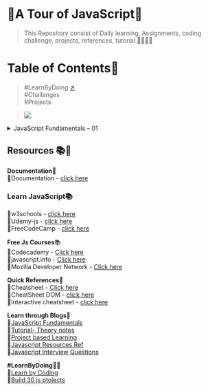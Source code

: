 # 🔰A Tour of JavaScript💛
> This Repository consist of Daily learning, Assignments, coding challenge, projects, references, tutorial.👩‍💻👨‍💻


# Table of Contents📑

> #LearnByDoing [↗](https://github.com/Aj7t/A-Tour-of-JavaScript/tree/main/LearnByDoing)<br>
> #Challanges   <br>
> #Projects <br>
    

> ![](https://pbs.twimg.com/media/EgfzxC-U8AES98L?format=jpg&name=large)

<details>
<summary>JavaScript Fundamentals – 01</summary>
<br><br>
<pre>

1.Values and Variables... 
2.Data Types ... 
3.let, const and var ... 
4.Basic Operators ... 
5.Strings and Template Literals... 
6.Taking Decisions: if / else Statements...
7.Type Conversion and Coercion...  
8.Equality Operators: == vs. ===...
9.Logical Operators ... 
10.The switch Statement ... 
11.The Conditional (Ternary) Operator...
</pre>
</details>




## Resources 📚🧾


**Documentation**📑<br>
📔Documentation - [click here](http://introjs.com/docs)<br>

### Learn JavaScript📚
📗w3schools - [click here](https://www.w3schools.com/js/)<br>
📗Udemy-js - [click here](https://www.udemy.com/course/the-complete-javascript-course/)<br>
📗FreeCodeCamp - [click here](https://www.freecodecamp.org/learn/javascript-algorithms-and-data-structures/)<br>


**Free Js Courses**📚<br>
📗Codecademy - [Click here](https://www.codecademy.com/catalog/language/javascript)<br>
📗javascript.info - [Click here](https://javascript.info/)<br>
📗Mozilla Developer Network - [Click here](https://developer.mozilla.org/en-US/docs/Web/JavaScript)<br>



**Quick References**📖<br>
📔Cheatsheet - [Click here](https://html-css-js.com/js/) <br>
📔CheatSheet DOM - [click here](https://drive.google.com/file/d/1HLCR04r39VQAbPDATKlHAXGDUXr3vpQ0/view?usp=sharing)<br>
📔Interactive cheatsheet - [click here](https://htmlcheatsheet.com/js/)

**Learn through Blogs**🧾<br>
📘[JavaScript Fundamentals](https://www.freecodecamp.org/news/javascript-example/)<br>
📘[Tutorial- Theory notes](https://drive.google.com/file/d/1IF37kegYt_sLTMBTh1bCoWHUopcTtO9X/view?usp=sharing)<br>
📘[Project based Learning](https://drive.google.com/file/d/1IMnMPPcjwRENh3HDSDxQATRwUdKbSm1Q/view?usp=sharing)<br>
📘[Javascript Resources Ref](https://www.freecodecamp.org/news/30-free-resources-for-learning-javascript-fundamentals/)<br>
📘[Javascript Interview Questions](https://www.interviewbit.com/javascript-interview-questions/)<br>

**#LearnByDoing**👩‍💻<br>
📕[Learn by Coding](https://www.interviewbit.com/courses/fast-track-js/)<br>
📕[Build 30 js ptojects](https://javascript30.com/)<br>


